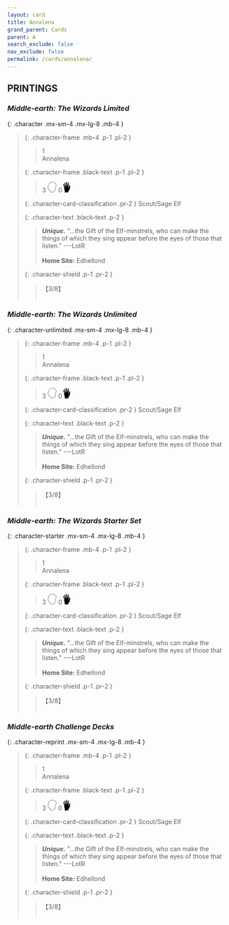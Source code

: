 ```yaml
---
layout: card
title: Annalena
grand_parent: Cards
parent: A
search_exclude: false
nav_exclude: false
permalink: /cards/annalena/
---
```


## PRINTINGS


### _Middle-earth: The Wizards Limited_

{: .character .mx-sm-4 .mx-lg-8 .mb-4 }
> {: .character-frame .mb-4 .p-1 .pl-2 }
> > <div class="card-mp">1</div>
> > <div class="character-card-name">Annalena</div>
>
> {: .character-frame .black-text .p-1 .pl-2 }
> > 3 ![](/assets/images/mind.svg) 0![](/assets/images/di.svg)
>
> {: .character-card-classification .pr-2 }
> Scout/Sage Elf
>
> {: .character-text .black-text .p-2 }
> > _**Unique.**_  "...the Gift of the Elf-minstrels, who can make the things of which they sing appear before the eyes of those that listen." ---LotR  <br><br>**Home Site:** Edhellond 
>
> {: .character-shield .p-1 .pr-2 }
> > <div class="card-shield">【3/8】</div>
> > <div class="card-corruption">&nbsp;</div>

### _Middle-earth: The Wizards Unlimited_

{: .character-unlimited .mx-sm-4 .mx-lg-8 .mb-4 }
> {: .character-frame .mb-4 .p-1 .pl-2 }
> > <div class="card-mp">1</div>
> > <div class="character-card-name">Annalena</div>
>
> {: .character-frame .black-text .p-1 .pl-2 }
> > 3 ![](/assets/images/mind.svg) 0![](/assets/images/di.svg)
>
> {: .character-card-classification .pr-2 }
> Scout/Sage Elf
>
> {: .character-text .black-text .p-2 }
> > _**Unique.**_  "...the Gift of the Elf-minstrels, who can make the things of which they sing appear before the eyes of those that listen." ---LotR  <br><br>**Home Site:** Edhellond 
>
> {: .character-shield .p-1 .pr-2 }
> > <div class="card-shield">【3/8】</div>
> > <div class="card-corruption">&nbsp;</div>

### _Middle-earth: The Wizards Starter Set_

{: .character-starter .mx-sm-4 .mx-lg-8 .mb-4 }
> {: .character-frame .mb-4 .p-1 .pl-2 }
> > <div class="card-mp">1</div>
> > <div class="character-card-name">Annalena</div>
>
> {: .character-frame .black-text .p-1 .pl-2 }
> > 3 ![](/assets/images/mind.svg) 0![](/assets/images/di.svg)
>
> {: .character-card-classification .pr-2 }
> Scout/Sage Elf
>
> {: .character-text .black-text .p-2 }
> > _**Unique.**_  "...the Gift of the Elf-minstrels, who can make the things of which they sing appear before the eyes of those that listen." ---LotR  <br><br>**Home Site:** Edhellond 
>
> {: .character-shield .p-1 .pr-2 }
> > <div class="card-shield">【3/8】</div>
> > <div class="card-corruption">&nbsp;</div>

### _Middle-earth Challenge Decks_

{: .character-reprint .mx-sm-4 .mx-lg-8 .mb-4 }
> {: .character-frame .mb-4 .p-1 .pl-2 }
> > <div class="card-mp">1</div>
> > <div class="character-card-name">Annalena</div>
>
> {: .character-frame .black-text .p-1 .pl-2 }
> > 3 ![](/assets/images/mind.svg) 0![](/assets/images/di.svg)
>
> {: .character-card-classification .pr-2 }
> Scout/Sage Elf
>
> {: .character-text .black-text .p-2 }
> > _**Unique.**_  "...the Gift of the Elf-minstrels, who can make the things of which they sing appear before the eyes of those that listen." ---LotR  <br><br>**Home Site:** Edhellond 
>
> {: .character-shield .p-1 .pr-2 }
> > <div class="card-shield">【3/8】</div>
> > <div class="card-corruption">&nbsp;</div>
